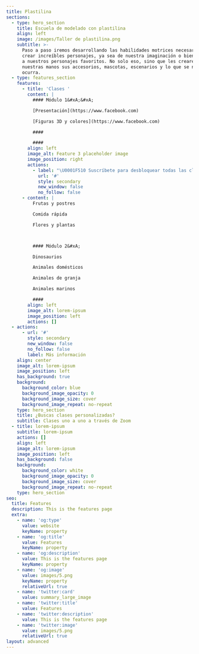 ```yaml
---
title: Plastilina
sections:
  - type: hero_section
    title: Escuela de modelado con plastilina
    align: left
    image: /images/Taller de plastilina.png
    subtitle: >-
      Paso a paso iremos desarrollando las habilidades motrices necesarias para
      crear increíbles personajes, ya sea de nuestra imaginación o bien, recrear
      a nuestros personajes favoritos. No solo eso, sino que les crearemos con
      nuestras manos sus accesorios, mascotas, escenarios y lo que se nos
      ocurra.
  - type: features_section
    features:
      - title: 'Clases '
        content: |
          #### Módulo 1&#xA;&#xA;

          [Presentación](https://www.facebook.com)

          [Figuras 3D y colores](https://www.facebook.com)

          ####

          ####
        align: left
        image_alt: Feature 3 placeholder image
        image_position: right
        actions:
          - label: "\U0001F510 Suscríbete para desbloquear todas las clases"
            url: '#'
            style: secondary
            new_window: false
            no_follow: false
      - content: |
          Frutas y postres

          Comida rápida

          Flores y plantas



          #### Módulo 2&#xA;

          Dinosaurios

          Animales domésticos

          Animales de granja

          Animales marinos

          ####
        align: left
        image_alt: lorem-ipsum
        image_position: left
        actions: []
  - actions:
      - url: '#'
        style: secondary
        new_window: false
        no_follow: false
        label: Más información
    align: center
    image_alt: lorem-ipsum
    image_position: left
    has_background: true
    background:
      background_color: blue
      background_image_opacity: 0
      background_image_size: cover
      background_image_repeat: no-repeat
    type: hero_section
    title: ¿Buscas clases personalizadas?
    subtitle: Clases uno a uno a través de Zoom
  - title: lorem-ipsum
    subtitle: lorem-ipsum
    actions: []
    align: left
    image_alt: lorem-ipsum
    image_position: left
    has_background: false
    background:
      background_color: white
      background_image_opacity: 0
      background_image_size: cover
      background_image_repeat: no-repeat
    type: hero_section
seo:
  title: Features
  description: This is the features page
  extra:
    - name: 'og:type'
      value: website
      keyName: property
    - name: 'og:title'
      value: Features
      keyName: property
    - name: 'og:description'
      value: This is the features page
      keyName: property
    - name: 'og:image'
      value: images/5.png
      keyName: property
      relativeUrl: true
    - name: 'twitter:card'
      value: summary_large_image
    - name: 'twitter:title'
      value: Features
    - name: 'twitter:description'
      value: This is the features page
    - name: 'twitter:image'
      value: images/5.png
      relativeUrl: true
layout: advanced
---
```

